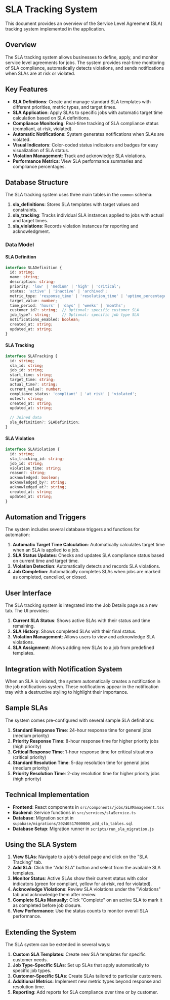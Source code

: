 # SLA Tracking System

This document provides an overview of the Service Level Agreement (SLA) tracking system implemented in the application.

## Overview

The SLA tracking system allows businesses to define, apply, and monitor service level agreements for jobs. The system provides real-time monitoring of SLA compliance, automatically detects violations, and sends notifications when SLAs are at risk or violated.

## Key Features

- **SLA Definitions**: Create and manage standard SLA templates with different priorities, metric types, and target times.
- **SLA Application**: Apply SLAs to specific jobs with automatic target time calculation based on SLA definitions.
- **Compliance Monitoring**: Real-time tracking of SLA compliance status (compliant, at-risk, violated).
- **Automatic Notifications**: System generates notifications when SLAs are violated.
- **Visual Indicators**: Color-coded status indicators and badges for easy visualization of SLA status.
- **Violation Management**: Track and acknowledge SLA violations.
- **Performance Metrics**: View SLA performance summaries and compliance percentages.

## Database Structure

The SLA tracking system uses three main tables in the `common` schema:

1. **sla_definitions**: Stores SLA templates with target values and constraints.
2. **sla_tracking**: Tracks individual SLA instances applied to jobs with actual and target times.
3. **sla_violations**: Records violation instances for reporting and acknowledgment.

### Data Model

#### SLA Definition
```typescript
interface SLADefinition {
  id: string;
  name: string;
  description: string;
  priority: 'low' | 'medium' | 'high' | 'critical';
  status: 'active' | 'inactive' | 'archived';
  metric_type: 'response_time' | 'resolution_time' | 'uptime_percentage' | 'custom';
  target_value: number;
  time_period: 'hours' | 'days' | 'weeks' | 'months';
  customer_id?: string;  // Optional: specific customer SLA
  job_type?: string;     // Optional: specific job type SLA
  notifications_enabled: boolean;
  created_at: string;
  updated_at: string;
}
```

#### SLA Tracking
```typescript
interface SLATracking {
  id: string;
  sla_id: string;
  job_id: string;
  start_time: string;
  target_time: string;
  actual_time?: string;
  current_value?: number;
  compliance_status: 'compliant' | 'at_risk' | 'violated';
  notes?: string;
  created_at: string;
  updated_at: string;
  
  // Joined data
  sla_definition?: SLADefinition;
}
```

#### SLA Violation
```typescript
interface SLAViolation {
  id: string;
  sla_tracking_id: string;
  job_id: string;
  violation_time: string;
  reason?: string;
  acknowledged: boolean;
  acknowledged_by?: string;
  acknowledged_at?: string;
  created_at: string;
  updated_at: string;
}
```

## Automation and Triggers

The system includes several database triggers and functions for automation:

1. **Automatic Target Time Calculation**: Automatically calculates target time when an SLA is applied to a job.
2. **SLA Status Updates**: Checks and updates SLA compliance status based on current time and target time.
3. **Violation Detection**: Automatically detects and records SLA violations.
4. **Job Completion**: Automatically completes SLAs when jobs are marked as completed, cancelled, or closed.

## User Interface

The SLA tracking system is integrated into the Job Details page as a new tab. The UI provides:

1. **Current SLA Status**: Shows active SLAs with their status and time remaining.
2. **SLA History**: Shows completed SLAs with their final status.
3. **Violation Management**: Allows users to view and acknowledge SLA violations.
4. **SLA Assignment**: Allows adding new SLAs to a job from predefined templates.

## Integration with Notification System

When an SLA is violated, the system automatically creates a notification in the job notifications system. These notifications appear in the notification tray with a destructive styling to highlight their importance.

## Sample SLAs

The system comes pre-configured with several sample SLA definitions:

1. **Standard Response Time**: 24-hour response time for general jobs (medium priority)
2. **Priority Response Time**: 8-hour response time for higher priority jobs (high priority)
3. **Critical Response Time**: 1-hour response time for critical situations (critical priority)
4. **Standard Resolution Time**: 5-day resolution time for general jobs (medium priority)
5. **Priority Resolution Time**: 2-day resolution time for higher priority jobs (high priority)

## Technical Implementation

- **Frontend**: React components in `src/components/jobs/SLAManagement.tsx`
- **Backend**: Service functions in `src/services/slaService.ts`
- **Database**: Migration script in `supabase/migrations/20240517000000_add_sla_tables.sql`
- **Database Setup**: Migration runner in `scripts/run_sla_migration.js`

## Using the SLA System

1. **View SLAs**: Navigate to a job's detail page and click on the "SLA Tracking" tab.
2. **Add SLA**: Click the "Add SLA" button and select from the available SLA templates.
3. **Monitor Status**: Active SLAs show their current status with color indicators (green for compliant, yellow for at-risk, red for violated).
4. **Acknowledge Violations**: Review SLA violations under the "Violations" tab and acknowledge them after review.
5. **Complete SLAs Manually**: Click "Complete" on an active SLA to mark it as completed before job closure.
6. **View Performance**: Use the status counts to monitor overall SLA performance.

## Extending the System

The SLA system can be extended in several ways:

1. **Custom SLA Templates**: Create new SLA templates for specific customer needs.
2. **Job Type-Specific SLAs**: Set up SLAs that apply automatically to specific job types.
3. **Customer-Specific SLAs**: Create SLAs tailored to particular customers.
4. **Additional Metrics**: Implement new metric types beyond response and resolution time.
5. **Reporting**: Add reports for SLA compliance over time or by customer. 